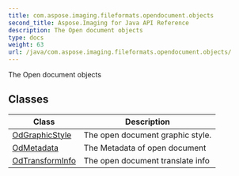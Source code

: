 ```yaml
---
title: com.aspose.imaging.fileformats.opendocument.objects
second_title: Aspose.Imaging for Java API Reference
description: The Open document objects
type: docs
weight: 63
url: /java/com.aspose.imaging.fileformats.opendocument.objects/
---
```


The Open document objects


## Classes

| Class | Description |
| --- | --- |
| [OdGraphicStyle](../com.aspose.imaging.fileformats.opendocument.objects/odgraphicstyle) | The open document graphic style. |
| [OdMetadata](../com.aspose.imaging.fileformats.opendocument.objects/odmetadata) | The Metadata of open document |
| [OdTransformInfo](../com.aspose.imaging.fileformats.opendocument.objects/odtransforminfo) | The open document translate info |
